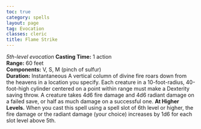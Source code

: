 ```yaml
---
toc: true
category: spells
layout: page
tag: Evocation
classes: cleric
title: Flame Strike 
---
```

_5th-level evocation_ 
**Casting Time:** 1 action    
**Range:** 60 feet    
**Components:** V, S, M (pinch of sulfur)    
**Duration:** Instantaneous 
A vertical column of divine fire roars down from the heavens in a location you specify. Each creature in a 10-foot-radius, 40-foot-high cylinder centered on a point within range must make a Dexterity saving throw. A creature takes 4d6 fire damage and 4d6 radiant damage on a failed save, or half as much damage on a successful one. 
**At Higher Levels.** When you cast this spell using a spell slot of 6th level or higher, the fire damage or the radiant damage (your choice) increases by 1d6 for each slot level above 5th. 